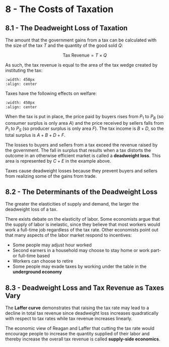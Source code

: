 # 8 - The Costs of Taxation

## 8.1 - The Deadweight Loss of Taxation

The amount that the government gains from a tax can be calculated with the size of the tax $T$ and the quantity of the good sold $Q$:

$$ \text{Tax Revenue} = T \times Q $$

As such, the tax revenue is equal to the area of the tax wedge created by instituting the tax:

```{image} images/figure8-1-1.png
:width: 450px
:align: center
```

Taxes have the following effects on welfare:

```{image} images/figure8-1-2.png
:width: 450px
:align: center
```

When the tax is put in place, the price paid by buyers rises from $P_1$ to $P_B$ (so consumer surplus is only area $A$) and the price received by sellers falls from $P_1$ to $P_S$ (so producer surplus is only area $F$). The tax income is $B + D$, so the total surplus is $A + B + D + F$.

The losses to buyers and sellers from a tax exceed the revenue raised by the government. The fall in surplus that results when a tax distorts the outcome in an otherwise efficient market is called a **deadweight loss**. This area is represented by $C + E$ in the example above.

Taxes cause deadweight losses because they prevent buyers and sellers from realizing some of the gains from trade.

## 8.2 - The Determinants of the Deadweight Loss

The greater the elasticities of supply and demand, the larger the deadweight loss of a tax.

There exists debate on the elasticity of labor. Some economists argue that the supply of labor is inelastic, since they believe that most workers would work a full-time job regardless of the tax rate. Other economists point out that many aspects of the labor market respond to incentives:
- Some people may adjust hour worked
- Second earners in a household may choose to stay home or work part- or full-time based
- Workers can choose to retire
- Some people may evade taxes by working under the table in the **underground economy**

## 8.3 - Deadweight Loss and Tax Revenue as Taxes Vary

The **Laffer curve** demonstrates that raising the tax rate may lead to a decline in total tax revenue since deadweight loss increases quadratically with respect to tax rates while tax revenue increases linearly.

The economic view of Reagan and Laffer that cutting the tax rate would encourage people to increase the quantity supplied of their labor and thereby increase the overall tax revenue is called **supply-side economics**.
